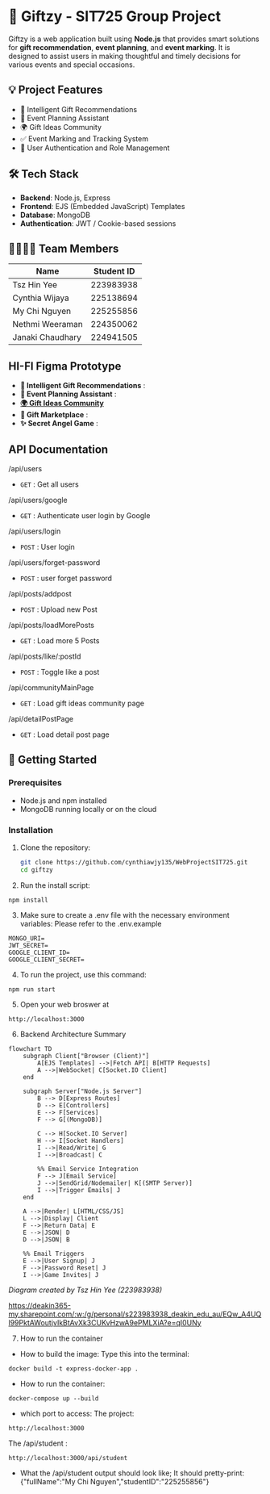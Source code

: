 # 🎁 Giftzy - SIT725 Group Project

Giftzy is a web application built using **Node.js** that provides smart solutions for **gift recommendation**, **event planning**, and **event marking**. It is designed to assist users in making thoughtful and timely decisions for various events and special occasions.

## 💡 Project Features

- 🎁 Intelligent Gift Recommendations
- 📅 Event Planning Assistant
- 🌍 Gift Ideas Community
- ✅ Event Marking and Tracking System
- 🔐 User Authentication and Role Management

## 🛠️ Tech Stack

- **Backend**: Node.js, Express
- **Frontend**: EJS (Embedded JavaScript) Templates
- **Database**: MongoDB
- **Authentication**: JWT / Cookie-based sessions

## 👨‍👩‍👧‍👦 Team Members

| Name             | Student ID |
| ---------------- | ---------- |
| Tsz Hin Yee      | 223983938  |
| Cynthia Wijaya   | 225138694  |
| My Chi Nguyen    | 225255856  |
| Nethmi Weeraman  | 224350062  |
| Janaki Chaudhary | 224941505  |

## HI-FI Figma Prototype
- **🎁 Intelligent Gift Recommendations** : 
- **📅 Event Planning Assistant** :
- [**🌍 Gift Ideas Community**](https://www.figma.com/proto/yrB3WDk7yrwd1viMnE9Mpp/GiftzyWebProject?node-id=607-27&t=1fn8KJwkaiQzboOE-1&scaling=scale-down&content-scaling=fixed&pageid=1669%3A162202&starting-point-node-id=607%3A27)
- **🛒 Gift Marketplace** :
- **✨ Secret Angel Game** :
  
## API Documentation

/api/users

- `GET` : Get all users

/api/users/google

- `GET` : Authenticate user login by Google

/api/users/login

- `POST` : User login

/api/users/forget-password

- `POST` : user forget password

/api/posts/addpost

- `POST` : Upload new Post

/api/posts/loadMorePosts

- `GET` : Load more 5 Posts

/api/posts/like/:postId

- `POST` : Toggle like a post

/api/communityMainPage

- `GET` : Load gift ideas community page

/api/detailPostPage

- `GET` : Load detail post page

## 🚀 Getting Started

### Prerequisites

- Node.js and npm installed
- MongoDB running locally or on the cloud

### Installation

1. Clone the repository:

   ```bash
   git clone https://github.com/cynthiawjy135/WebProjectSIT725.git
   cd giftzy
   ```

2. Run the install script:

```
npm install
```

3. Make sure to create a .env file with the necessary environment variables:
   Please refer to the .env.example

```
MONGO_URI=
JWT_SECRET=
GOOGLE_CLIENT_ID=
GOOGLE_CLIENT_SECRET=
```

4. To run the project, use this command:

```
npm run start
```

5. Open your web broswer at

```
http://localhost:3000
```

6. Backend Architecture Summary

```mermaid
flowchart TD
    subgraph Client["Browser (Client)"]
        A[EJS Templates] -->|Fetch API| B[HTTP Requests]
        A -->|WebSocket| C[Socket.IO Client]
    end

    subgraph Server["Node.js Server"]
        B --> D[Express Routes]
        D --> E[Controllers]
        E --> F[Services]
        F --> G[(MongoDB)]

        C --> H[Socket.IO Server]
        H --> I[Socket Handlers]
        I -->|Read/Write| G
        I -->|Broadcast| C

        %% Email Service Integration
        F --> J[Email Service]
        J -->|SendGrid/Nodemailer| K[(SMTP Server)]
        I -->|Trigger Emails| J
    end

    A -->|Render| L[HTML/CSS/JS]
    L -->|Display| Client
    F -->|Return Data| E
    E -->|JSON| D
    D -->|JSON| B

    %% Email Triggers
    E -->|User Signup| J
    F -->|Password Reset| J
    I -->|Game Invites| J
```

_Diagram created by Tsz Hin Yee (223983938)_

https://deakin365-my.sharepoint.com/:w:/g/personal/s223983938_deakin_edu_au/EQw_A4UQl99PktAWoutjvIkBtAvXk3CUKvHzwA9ePMLXiA?e=qI0UNy


7. How to run the container
- How to build the image:
Type this into the terminal:
```
docker build -t express-docker-app .
```

- How to run the container:
```
docker-compose up --build
```

- which port to access: 
The project:
```
http://localhost:3000
```
The /api/student :
```
http://localhost:3000/api/student
```

- What the /api/student output should look like;
It should pretty-print:
{"fullName":"My Chi Nguyen","studentID":"225255856"}